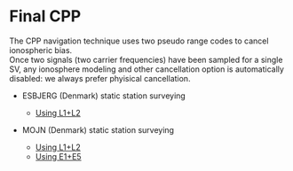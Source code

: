 Final CPP
=========

The CPP navigation technique uses two pseudo range codes to cancel ionospheric bias.  
Once two signals (two carrier frequencies) have been sampled for a single SV, any ionosphere modeling
and other cancellation option is automatically disabled: we always prefer phyisical cancellation.

- ESBJERG (Denmark) static station surveying
  - [Using L1+L2](./esbjerg-l1l2.sh)

- MOJN (Denmark) static station surveying
  - [Using L1+L2](./mojn-l1l2.sh)
  - [Using E1+E5](./mojn-e1e5.sh)
